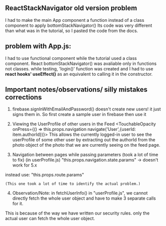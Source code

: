 ## ReactStackNavigator old version problem 
I had to make the main App component a function instead of a class component to apply bottomStackNavigator() 
Its code was very different than what was in the tutorial, so I pasted the code from the docs.

## problem with App.js:
I had to use functional component while the tutorial used a class component.
React bottomStackNavigator() was avaliable only in functions not classes. 
while testing, 'login()' function was created and I had to use **react hooks' useEffect()** as an equivalent to calling it in the constructor.

## Important notes/observations/ silly mistakes corrections
1. firebase.signInWithEmailAndPassword() doesn't create new users! it just signs them in. So first create a sample user in firebase then use it
 
2. Viewing the UserProfile of other users in the Feed
<TouchableOpacity  onPress={() => this.props.navigation navigate('User',{userId: item.authorId})}> 
This allows the currently logged-in user to see the userProfile of some other user by extracting out the authorId from the photo object of the photo that we  are currently seeing on the feed page.

3. Navigation between pages while passing parameters (took a lot of time to fix)
    (in userProfile.js)
"this.props.navigation.state.params" -> doesn't work for 5.x

instead use: "this.props.route.params"

    (This one took a lot of time to identify the actual problem.)

4. Observation/Note: in fetchUserInfo() in "userProfile.js", we cannot directly fetch the whole user object and have to make 3 separate calls for it.

This is because of the way we have written our security rules. only the actual user can fetch the whole user object.